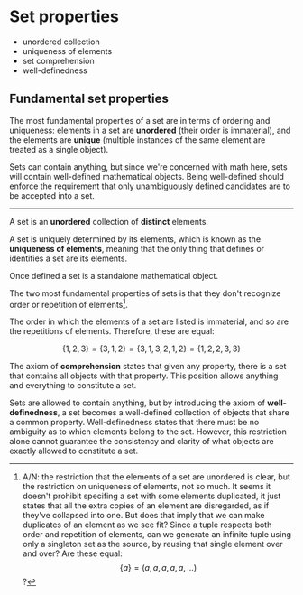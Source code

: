 # Set properties

- unordered collection
- uniqueness of elements
- set comprehension
- well-definedness




## Fundamental set properties

The most fundamental properties of a set are in terms of ordering and uniqueness: elements in a set are **unordered** (their order is immaterial), and the elements are **unique** (multiple instances of the same element are treated as a single object).

Sets can contain anything, but since we're concerned with math here, sets will contain well-defined mathematical objects. Being well-defined should enforce the requirement that only unambiguously defined candidates are to be accepted into a set.

---


A set is an **unordered** collection of **distinct** elements.

A set is uniquely determined by its elements, which is known as the **uniqueness of elements**, meaning that the only thing that defines or identifies a set are its elements.

Once defined a set is a standalone mathematical object.

The two most fundamental properties of sets is that they don't recognize order or repetition of elements[^1].

The order in which the elements of a set are listed is immaterial, and so are the repetitions of elements. Therefore, these are equal:

$$\{1,2,3\} = \{3,1,2\} = \{3,1,3,2,1,2\} = \{1,2,2,3,3\}$$


The axiom of **comprehension** states that given any property, there is a set that contains all objects with that property. This position allows anything and everything to constitute a set.

Sets are allowed to contain anything, but by introducing the axiom of **well-definedness**, a set becomes a well-defined collection of objects that share a common property. Well-definedness states that there must be no ambiguity as to which elements belong to the set. However, this restriction alone cannot guarantee the consistency and clarity of what objects are exactly allowed to constitute a set.



[^1]: A/N: the restriction that the elements of a set are unordered is clear, but the restriction on uniqueness of elements, not so much. It seems it doesn't prohibit specifing a set with some elements duplicated, it just states that all the extra copies of an element are disregarded, as if they've collapsed into one. But does that imply that we can make duplicates of an element as we see fit? Since a tuple respects both order and repetition of elements, can we generate an infinite tuple using only a singleton set as the source, by reusing that single element over and over? Are these equal: $$\{a\} = (a,a,a,a,a,...)$$?
